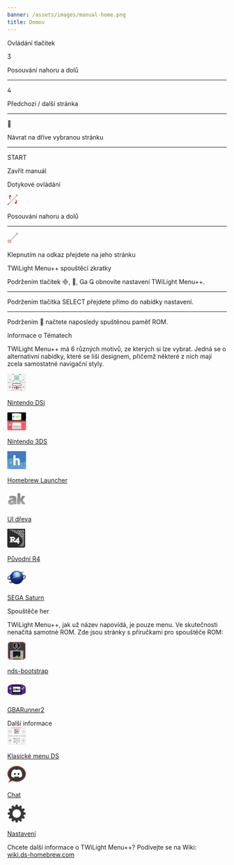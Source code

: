 ```yaml
---
banner: /assets/images/manual-home.png
title: Domov
---
```


<div id="button-controls" class="section-title">Ovládání tlačítek</div>
<div class="section-body">
    <div class="button-action-group">
        <p class="button-action button">&#xE07D;</p>
        <p class="button-action-text">Posouvání nahoru a dolů</p>
    </div>
    <hr>
    <div class="button-action-group">
        <p class="button-action button">&#xE07E;</p>
        <p class="button-action-text">Předchozí / další stránka</p>
    </div>
    <hr>
    <div class="button-action-group">
        <p class="button-action button">&#xE001;</p>
        <p class="button-action-text">Návrat na dříve vybranou stránku</p>
    </div>
    <hr>
    <div class="button-action-group">
        <p class="button-action">START</p>
        <p class="button-action-text">Zavřít manuál</p>
    </div>
</div>

<div id="touch-controls" class="section-title">Dotykové ovládání</div>
<div class="section-body">
    <div class="button-action-group">
        <p class="button-action"><img src="/assets/images/up-down.png" alt="Posouvání nahoru/dolů na dotykové obrazovce"></p>
        <p class="button-action-text">Posouvání nahoru a dolů</p>
    </div>
    <hr>
    <div class="button-action-group">
        <p class="button-action"><img src="/assets/images/tap.png" alt="Klepnutí na dotykovou obrazovku"></p>
        <p class="button-action-text">Klepnutím na odkaz přejdete na jeho stránku</p>
    </div>
</div>

<div id="twilight-menu-boot-shortcuts" class="section-title">TWiLight Menu++ spouštěcí zkratky</div>
<div class="section-body">
    <p>
        Podržením tlačítek &#xE000;, &#xE001;, &#xE002;a &#xE003; obnovíte nastavení TWiLight Menu++.
    </p>
    <hr>
    <p>
        Podržením tlačítka SELECT přejdete přímo do nabídky nastavení.
    </p>
    <hr>
    <p>
        Podržením &#xE001; načtete naposledy spuštěnou paměť ROM.
    </p>
</div>

<div id="theme-information" class="section-title">Informace o Tématech</div>
<div class="section-body">
    <p class="mb-2">TWiLight Menu++ má 6 různých motivů, ze kterých si lze vybrat. Jedná se o alternativní nabídky, které se liší designem, přičemž některé z nich mají zcela samostatné navigační styly.</p>
    <div class="grid-container-3">
        <div class="grid-item">
            <img src="/assets/images/dsi-icon.png">
            <p>
                <a href="theme1-dsi">Nintendo DSi</a>
            </p>
        </div>
        <div class="grid-item">
            <img src="/assets/images/3ds-icon.png">
            <p>
                <a href="theme2-3ds">Nintendo 3DS</a>
            </p>
        </div>
        <div class="grid-item">
            <img src="/assets/images/hbl-icon.png">
            <p>
                <a href="theme6-hbl">Homebrew Launcher</a>
            </p>
        </div>
        <div class="grid-item">
            <img src="/assets/images/ak-icon.png">
            <p>
                <a href="theme4-acekard">UI dřeva</a>
            </p>
        </div>
        <div class="grid-item">
            <img src="/assets/images/r4-icon.png">
            <p>
                <a href="theme3-r4">Původní R4</a>
            </p>
        </div>
        <div class="grid-item">
            <img src="/assets/images/saturn-logo.png">
            <p>
                <a href="theme5-saturn">SEGA Saturn</a>
            </p>
        </div>
    </div>
</div>

<div id="game-loaders" class="section-title">Spouštěče her</div>
<div class="section-body">
    <p class="mb-2">TWiLight Menu++, jak už název napovídá, je pouze menu. Ve skutečnosti nenačítá samotné ROM. Zde jsou stránky s příručkami pro spouštěče ROM:</p>
    <div class="grid-container-2">
        <div class="grid-item">
            <img src="/assets/images/ndsb-icon.png">
            <p>
                <a href="nds-bootstrap">nds-bootstrap</a>
            </p>
        </div>
        <div class="grid-item">
            <img src="/assets/images/gba-icon.png">
            <p>
                <a href="gbarunner2">GBARunner2</a>
            </p>
        </div>
    </div>
</div>

<div id="other-information" class="section-title">Další informace</div>
<div class="section-body">
    <div class="grid-container-3 mb-2">
        <div class="grid-item">
            <img src="/assets/images/ds-icon.png">
            <p>
                <a href="ds-classic-menu">Klasické menu DS</a>
            </p>
        </div>
        <div class="grid-item">
            <img src="/assets/images/chat-icon.png">
            <p>
                <a href="chat">Chat</a>
            </p>
        </div>
        <div class="grid-item">
            <img src="/assets/images/settings-icon.png">
            <p>
                <a href="settings">Nastavení</a>
            </p>
        </div>
    </div>
    <p>
        Chcete další informace o TWiLight Menu++? Podívejte se na Wiki:<br><a href="https://wiki.ds-homebrew.com">wiki.ds-homebrew.com</a>
    </p>
</div>
